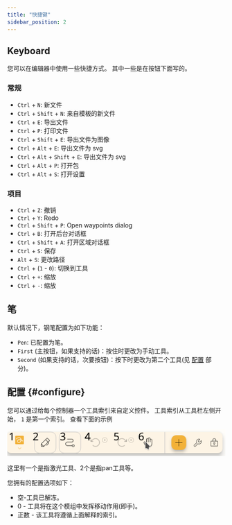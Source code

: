 ```yaml
---
title: "快捷键"
sidebar_position: 2
---
```



## Keyboard

您可以在编辑器中使用一些快捷方式。 其中一些是在按钮下面写的。

### 常规

* `Ctrl` + `N`: 新文件
* `Ctrl` + `Shift` + `N`: 来自模板的新文件
* `Ctrl` + `E`: 导出文件
* `Ctrl` + `P`: 打印文件
* `Ctrl` + `Shift` + `E`: 导出文件为图像
* `Ctrl` + `Alt` + `E`: 导出文件为 svg
* `Ctrl` + `Alt` + `Shift` + `E`: 导出文件为 svg
* `Ctrl` + `Alt` + `P`: 打开包
* `Ctrl` + `Alt` + `S`: 打开设置

### 项目

* `Ctrl` + `Z`: 撤销
* `Ctrl` + `Y`: Redo
* `Ctrl` + `Shift` + `P`: Open waypoints dialog
* `Ctrl` + `B`: 打开后台对话框
* `Ctrl` + `Shift` + `A`: 打开区域对话框
* `Ctrl` + `S`: 保存
* `Alt` + `S`: 更改路径
* `Ctrl` + (`1` - `0`): 切换到工具
* `Ctrl` + `+`: 缩放
* `Ctrl` + `-`: 缩放

## 笔

默认情况下，钢笔配置为如下功能：
* `Pen`: 已配置为笔。
* `First` (主按钮，如果支持的话)：按住时更改为手动工具。
* `Second` (如果支持的话，次要按钮)：按下时更改为第二个工具(见 [配置](#configure) 部分)。



## 配置 {#configure}

您可以通过给每个控制器一个工具索引来自定义控件。 工具索引从工具栏左侧开始， `1` 是第一个索引。 查看下面的示例

![工具栏编号](toolbar_numbered.png)

这里有一个是指激光工具、2个是指pan工具等。

您拥有的配置选项如下：

* 空-工具已解冻。
* 0 - 工具将在这个模组中发挥移动作用(即手)。
* 正数 - 该工具将遵循上面解释的索引。 


